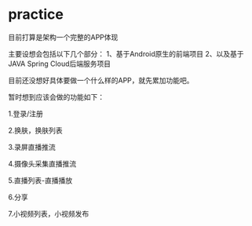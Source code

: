 # practice
目前打算是架构一个完整的APP体现

主要设想会包括以下几个部分：
    1、基于Android原生的前端项目
    2、以及基于JAVA Spring Cloud后端服务项目
    
目前还没想好具体要做一个什么样的APP，就先累加功能吧。

暂时想到应该会做的功能如下：

1.登录/注册

2.换肤，换肤列表

3.录屏直播推流

4.摄像头采集直播推流

5.直播列表-直播播放

6.分享

7.小视频列表，小视频发布

